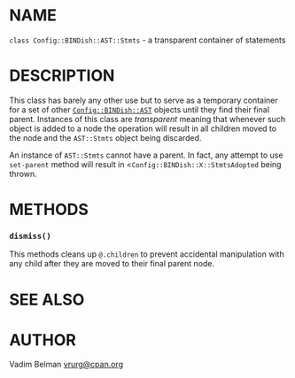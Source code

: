 NAME
====

`class Config::BINDish::AST::Stmts` - a transparent container of statements

DESCRIPTION
===========

This class has barely any other use but to serve as a temporary container for a set of other [`Config::BINDish::AST`](https://github.com/vrurg/raku-Config-BINDish/blob/v0.0.3/docs/md/Config/BINDish/AST.md) objects until they find their final parent. Instances of this class are *transparent* meaning that whenever such object is added to a node the operation will result in all children moved to the node and the `AST::Stmts` object being discarded.

An instance of `AST::Stmts` cannot have a parent. In fact, any attempt to use `set-parent` method will result in <`Config::BINDish::X::StmtsAdopted` being thrown.

METHODS
=======

### `dismiss()`

This methods cleans up `@.children` to prevent accidental manipulation with any child after they are moved to their final parent node.

SEE ALSO
========

AUTHOR
======

Vadim Belman <vrurg@cpan.org>

